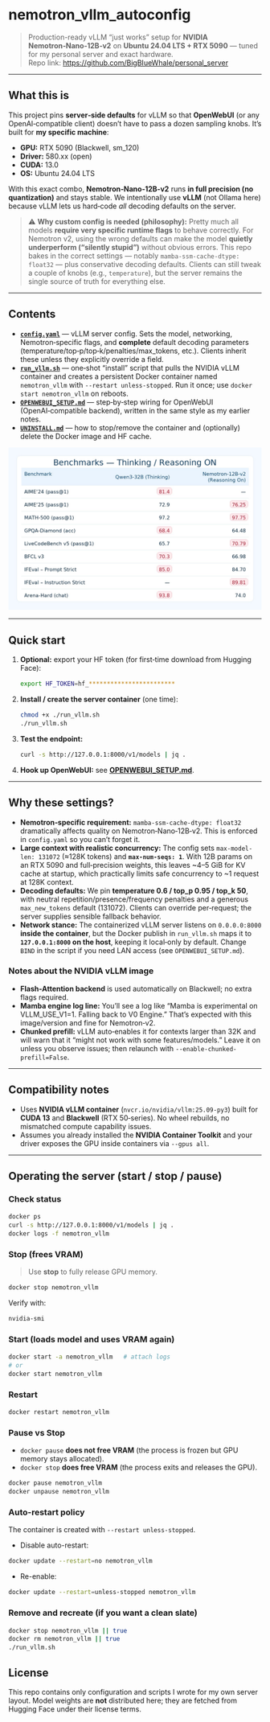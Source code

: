 # nemotron_vllm_autoconfig

> Production-ready vLLM “just works” setup for **NVIDIA Nemotron‑Nano‑12B‑v2** on **Ubuntu 24.04 LTS + RTX 5090** — tuned for my personal server and exact hardware.  
> Repo link: https://github.com/BigBIueWhale/personal_server

---

## What this is

This project pins **server‑side defaults** for vLLM so that **OpenWebUI** (or any OpenAI‑compatible client) doesn’t have to pass a dozen sampling knobs. It’s built for **my specific machine**:
- **GPU:** RTX 5090 (Blackwell, sm_120)
- **Driver:** 580.xx (open)  
- **CUDA:** 13.0
- **OS:** Ubuntu 24.04 LTS

With this exact combo, **Nemotron‑Nano‑12B‑v2** runs **in full precision (no quantization)** and stays stable. We intentionally use **vLLM** (not Ollama here) because vLLM lets us hard‑code *all* decoding defaults on the server.

> ⚠️ **Why custom config is needed (philosophy):** Pretty much all models **require very specific runtime flags** to behave correctly. For Nemotron v2, using the wrong defaults can make the model **quietly underperform (“silently stupid”)** without obvious errors. This repo bakes in the correct settings — notably `mamba-ssm-cache-dtype: float32` — plus conservative decoding defaults. Clients can still tweak a couple of knobs (e.g., `temperature`), but the server remains the single source of truth for everything else.

---

## Contents

- **[`config.yaml`](./config.yaml)** — vLLM server config. Sets the model, networking, Nemotron‑specific flags, and **complete** default decoding parameters (temperature/top‑p/top‑k/penalties/max_tokens, etc.). Clients inherit these unless they explicitly override a field.
- **[`run_vllm.sh`](./run_vllm.sh)** — one‑shot “install” script that pulls the NVIDIA vLLM container and creates a persistent Docker container named `nemotron_vllm` with `--restart unless-stopped`. Run it once; use `docker start nemotron_vllm` on reboots.
- **[`OPENWEBUI_SETUP.md`](./OPENWEBUI_SETUP.md)** — step‑by‑step wiring for OpenWebUI (OpenAI‑compatible backend), written in the same style as my earlier notes.
- **[`UNINSTALL.md`](./UNINSTALL.md)** — how to stop/remove the container and (optionally) delete the Docker image and HF cache.

![placeholder](./docs/nemotron_12b_v2_benchmarks_versus_qwen3_32b.jpeg)

---

## Quick start

1. **Optional:** export your HF token (for first‑time download from Hugging Face):
   ```bash
   export HF_TOKEN=hf_************************
   ```

2. **Install / create the server container** (one time):
   ```bash
   chmod +x ./run_vllm.sh
   ./run_vllm.sh
   ```

3. **Test the endpoint:**
   ```bash
   curl -s http://127.0.0.1:8000/v1/models | jq .
   ```

4. **Hook up OpenWebUI:** see **[OPENWEBUI_SETUP.md](./OPENWEBUI_SETUP.md)**.

---

## Why these settings?

* **Nemotron‑specific requirement:** `mamba-ssm-cache-dtype: float32` dramatically affects quality on Nemotron‑Nano‑12B‑v2. This is enforced in `config.yaml` so you can’t forget it.
* **Large context with realistic concurrency:** The config sets `max-model-len: 131072` (≈128K tokens) and **`max-num-seqs: 1`**. With 12B params on an RTX 5090 and full‑precision weights, this leaves ~4–5 GiB for KV cache at startup, which practically limits safe concurrency to ~1 request at 128K context.
* **Decoding defaults:** We pin **temperature 0.6 / top_p 0.95 / top_k 50**, with neutral repetition/presence/frequency penalties and a generous `max_new_tokens` default (131072). Clients can override per‑request; the server supplies sensible fallback behavior.
* **Network stance:** The containerized vLLM server listens on `0.0.0.0:8000` **inside the container**, but the Docker publish in `run_vllm.sh` maps it to **`127.0.0.1:8000` on the host**, keeping it local‑only by default. Change `BIND` in the script if you need LAN access (see `OPENWEBUI_SETUP.md`).

### Notes about the NVIDIA vLLM image

* **Flash‑Attention backend** is used automatically on Blackwell; no extra flags required.
* **Mamba engine log line:** You’ll see a log like “Mamba is experimental on VLLM_USE_V1=1. Falling back to V0 Engine.” That’s expected with this image/version and fine for Nemotron‑v2.
* **Chunked prefill:** vLLM auto‑enables it for contexts larger than 32K and will warn that it “might not work with some features/models.” Leave it on unless you observe issues; then relaunch with `--enable-chunked-prefill=False`.

---

## Compatibility notes

- Uses **NVIDIA vLLM container** (`nvcr.io/nvidia/vllm:25.09-py3`) built for **CUDA 13** and **Blackwell** (RTX 50‑series). No wheel rebuilds, no mismatched compute capability issues.
- Assumes you already installed the **NVIDIA Container Toolkit** and your driver exposes the GPU inside containers via `--gpus all`.

---

## Operating the server (start / stop / pause)

### Check status

```bash
docker ps
curl -s http://127.0.0.1:8000/v1/models | jq .
docker logs -f nemotron_vllm
```

### Stop (frees VRAM)

> Use **stop** to fully release GPU memory.

```bash
docker stop nemotron_vllm
```

Verify with:

```bash
nvidia-smi
```

### Start (loads model and uses VRAM again)

```bash
docker start -a nemotron_vllm   # attach logs
# or
docker start nemotron_vllm
```

### Restart

```bash
docker restart nemotron_vllm
```

### Pause vs Stop

* `docker pause` **does not free VRAM** (the process is frozen but GPU memory stays allocated).
* `docker stop` **does free VRAM** (the process exits and releases the GPU).

```bash
docker pause nemotron_vllm
docker unpause nemotron_vllm
```

### Auto-restart policy

The container is created with `--restart unless-stopped`.

* Disable auto-restart:

```bash
docker update --restart=no nemotron_vllm
```

* Re-enable:

```bash
docker update --restart=unless-stopped nemotron_vllm
```

### Remove and recreate (if you want a clean slate)

```bash
docker stop nemotron_vllm || true
docker rm nemotron_vllm || true
./run_vllm.sh
```

## License

This repo contains only configuration and scripts I wrote for my own server layout. Model weights are **not** distributed here; they are fetched from Hugging Face under their license terms.
